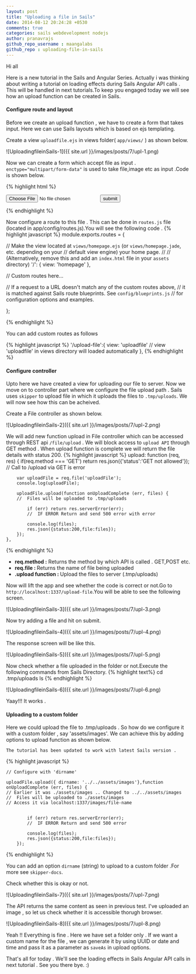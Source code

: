```yaml
---
layout: post
title: "Uploading a file in Sails"
date: 2014-08-12 20:24:28 +0530
comments: true
categories: sails webdevelopment nodejs
author: pranavrajs
github_repo_username : maangalabs
github_repo : uploading-file-in-sails
---
```



Hi all

Here is a new tutorial in the Sails and Angular Series. Actually i was thinking about writing a tutorial on loading effects during Sails Angular API calls . This will be handled in next tutorials.To keep you engaged today we will see how an upload function can be created in Sails.
<!-- more -->
<h4>Configure route and layout</h4>

Before we create an upload function , we have to create a form that takes input. Here we can use Sails layouts which is based on ejs templating. 

Create a view `uploadfile.ejs` in views folder( `app/views/` ) as shown below.
 
![UploadingfileinSails-1]({{ site.url }}/images/posts/7/upl-1.png)

Now we can create a form which accept file as input . `enctype="multipart/form-data"` is used to take file,image etc as input .Code is shown below.

{% highlight html %}
<!-- enctype="multipart/form-data" -->
<form id="uploadForm"
      enctype="multipart/form-data"
      action="/file/upload"
      method="post">
    	<input type="file" name="uploadFile" />
    	<input type="submit" value="submit"/>
</form>

{% endhighlight %}
	
Now configure a route to this file . This can be done in `routes.js` file (located in app/config/routes.js).You will see the following code .
{% highlight javascript %}
module.exports.routes = {


  // Make the view located at `views/homepage.ejs` (or `views/homepage.jade`, etc. depending on your
  // default view engine) your home page.
  //
  // (Alternatively, remove this and add an `index.html` file in your `assets` directory)
  '/': {
    view: 'homepage'
  },

  // Custom routes here...


  // If a request to a URL doesn't match any of the custom routes above,
  // it is matched against Sails route blueprints.  See `config/blueprints.js`
  // for configuration options and examples.

};

{% endhighlight %}

You can add custom routes as follows

{% highlight javascript %}
  '/upload-file':{
    view: 'uploadfile'  // view 'uploadfile' in views directory will loaded automatically
  },
{% endhighlight %}


<h4>Configure controller</h4>

Upto here we have created a view for uploading our file to server. Now we move on to controller part where we configure the file upload path . Sails uses `skipper` to upload file in which it uploads the files to `.tmp/uploads`. We will now see how this can be acheived. 

Create a File controller as shown below.

![UploadingfileinSails-2]({{ site.url }}/images/posts/7/upl-2.png)


We will add new function upload in File controller which can be accessed through REST api `/file/upload` . We will block access to `upload API` through GET method . When upload function is complete we will return the file details with status 200.
{% highlight javascript %}
  upload: function  (req, res) {
		if(req.method === 'GET')
			return res.json({'status':'GET not allowed'});						
			//	Call to /upload via GET is error

		var uploadFile = req.file('uploadFile');
		console.log(uploadFile);

	    uploadFile.upload(function onUploadComplete (err, files) {				
	    //	Files will be uploaded to .tmp/uploads
	    																		
	    	if (err) return res.serverError(err);								
	    	//	IF ERROR Return and send 500 error with error
			
	    	console.log(files);
	    	res.json({status:200,file:files});
	    });
	},
{% endhighlight %}

<ul>
	<li><strong>req.method :</strong> Returns the method by which API is called . GET,POST etc.</li>
	<li><strong>req.file : </strong> Returns the name of file being uploaded</li>
	<li><strong>.upload function : </strong> Upload the files to server (.tmp/uploads)</li>
</ul>

Now will lift the app and see whether the code is correct or not.Go to `http://localhost:1337/upload-file`.You will be able to see the following screen.

![UploadingfileinSails-3]({{ site.url }}/images/posts/7/upl-3.png)

Now try adding a file and hit on submit.

![UploadingfileinSails-4]({{ site.url }}/images/posts/7/upl-4.png)

The response screen will be like this.

![UploadingfileinSails-5]({{ site.url }}/images/posts/7/upl-5.png)

Now check whether a file uploaded in the folder or not.Execute the following commands from Sails Directory.
{% highlight text%}
cd .tmp/uploads
ls
{% endhighlight %}

![UploadingfileinSails-6]({{ site.url }}/images/posts/7/upl-6.png)

Yaay!!! It works . 

<h4>Uploading to a custom folder</h4>

Here we could upload the file to .tmp/uploads . So how do we configure it with a custom folder , say 'assets/images'. We can achieve this by adding options to upload function as shown below.


`The tutorial has been updated to work with latest Sails version .`

{% highlight javascript %}

	// Configure with 'dirname' 

    uploadFile.upload({ dirname: '../../assets/images'},function onUploadComplete (err, files) {				
    // Earlier it was ./assets/images .. Changed to ../../assets/images
    //	Files will be uploaded to ./assets/images
    // Access it via localhost:1337/images/file-name


	    	if (err) return res.serverError(err);									
	    	//	IF ERROR Return and send 500 error
			
	    	console.log(files);
	    	res.json({status:200,file:files});
	    });
	
{% endhighlight %}

You can add an option `dirname` (string) to upload to a custom folder .For more see `skipper-docs`.

Check whether this is okay or not.

![UploadingfileinSails-7]({{ site.url }}/images/posts/7/upl-7.png)

The API returns the same content as seen in previous test. I've uploaded an image , so let us check whether it is accessible thorugh browser. 

![UploadingfileinSails-8]({{ site.url }}/images/posts/7/upl-8.png)

Yeah !! Everything is fine . Here we have set a folder only . If we want a custom name for the file , we can generate it by using UUID or date and time and pass it as a parameter as `saveAs` in upload options. 

That's all for today . We'll see the loading effects in Sails Angular API calls in next tutorial . See you there bye. :)

<br/>